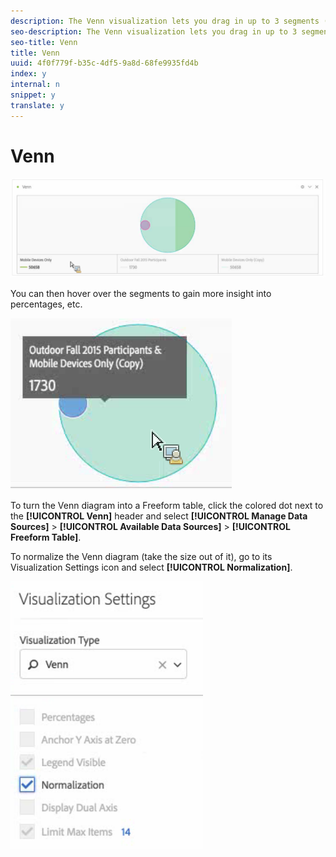 ```yaml
---
description: The Venn visualization lets you drag in up to 3 segments (from Components) and one metric to build a Venn diagram.
seo-description: The Venn visualization lets you drag in up to 3 segments (from Components) and one metric to build a Venn diagram.
seo-title: Venn
title: Venn
uuid: 4f0f779f-b35c-4df5-9a8d-68fe9935fd4b
index: y
internal: n
snippet: y
translate: y
---
```


# Venn

![](assets/venn.png) 

You can then hover over the segments to gain more insight into percentages, etc. 

![](assets/venn_hover.png) 

To turn the Venn diagram into a Freeform table, click the colored dot next to the **[!UICONTROL  Venn]** header and select **[!UICONTROL  Manage Data Sources]** > **[!UICONTROL  Available Data Sources]** > **[!UICONTROL  Freeform Table]**. 

To normalize the Venn diagram (take the size out of it), go to its Visualization Settings icon and select **[!UICONTROL  Normalization]**. 

![](assets/normalization.png) 
